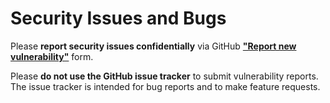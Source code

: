 # Security Issues and Bugs

Please **report security issues confidentially** via GitHub [**"Report new
vulnerability"**](https://github.com/FannieMaeOpenSource/metrostop/security/advisories/new) form.


Please **do not use the GitHub issue tracker** to submit vulnerability reports. The issue
tracker is intended for bug reports and to make feature requests. 
